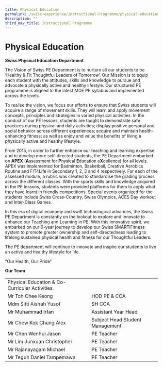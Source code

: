 ```yaml
---
title: Physical Education
permalink: /swiss-experience/Instructional-Programme/physical-education/
description: ""
third_nav_title: Instructional Programme
---
```

# Physical Education

**Swiss Physical Education Department**

The Vision of Swiss PE Department is to nurture all our students to be ‘Healthy & Fit Thoughtful Leaders of Tomorrow’. Our Mission is to equip each student with the attitudes, skills and knowledge to pursue and advocate a physically active and healthy lifestyle. Our structured PE programme is aligned to the latest MOE PE syllabus and implemented across the levels.

To realise the vision, we focus our efforts to ensure that Swiss students will acquire a range of movement skills. They will learn and apply movement concepts, principles and strategies in varied physical activities. In the conduct of our PE lessons, students are taught to demonstrate safe practices during physical and daily activities; display positive personal and social behavior across different experiences; acquire and maintain health-enhancing fitness; as well as enjoy and value the benefits of living a physically active and healthy lifestyle.

From 2015, in order to further enhance our teaching and learning expertise and to develop more self-directed students, the PE Department embarked on <b>APEX</b> (<b>A</b>ssessment for <b>P</b>hysical <b>E</b>ducation e<b>X</b>cellence) for all levels. APEX was implemented for Badminton, Basketball, Creative Aerobics Routine and FIT4Life in Secondary 1, 2, 3 and 4 respectively. For each of the assessed module, a rubric was created to standardise the grading process across the different classes. With the sports skills and knowledge acquired in the PE lessons, students were provided platforms for them to apply what they have learnt in friendly competitions. Special events organized for the students include Swiss Cross-Country, Swiss Olympics, ACES Day workout and Inter-Class Games.

In this era of digital economy and swift technological advances, the Swiss PE Department is constantly on the lookout to explore and innovate to enhance our Teaching and Learning in PE. With this innovative spirit, we embarked on our 6-year journey to develop our Swiss SMARTiFitness system to promote greater ownership and self-directedness leading to lifelong sustained physical health and fitness for our Thoughtful Leaders.

The PE department will continue to innovate and inspire our students to live an active and healthy lifestyle for life.

“Our Health, Our Pride”

**Our Team**

|                               |                                 |
|------------------------------|-----------------------------|
| Physical Education & Co-Curricular Activities |                                 |
| Mr Toh Chee Keong                             | HOD PE & CCA                    |
| Mdm Sitti Aishah Yusof                        | SH CCA                          |
| Mr Muhammad  Irfan                            | Assistant Year Head             |
| Mr Chew Kok Chung Alex                        | Subject Head Student Management |
| Mr Chen Wenhui Jason                          | PE Teacher                      |
| Mr Lim Junxuan Christopher                    | PE Teacher                      |
| Mr Rajanayagam Michael                        | PE Teacher                      |
| Mr Teguh Daniel Tampemawa                     | PE Teacher                      |